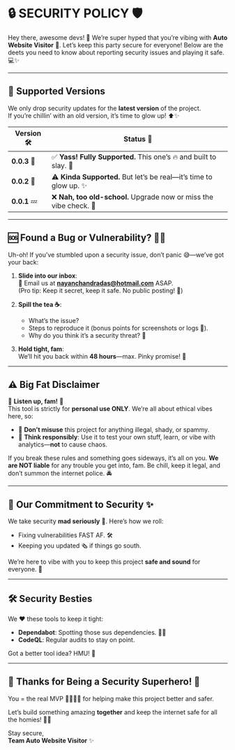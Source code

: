 # 🔒 **SECURITY POLICY** 🛡️  

Hey there, awesome devs! 👋 We’re super hyped that you’re vibing with **Auto Website Visitor** 🚀. Let’s keep this party secure for everyone! Below are the deets you need to know about reporting security issues and playing it safe. 💻✨  

---  

## 🔐 **Supported Versions**  

We only drop security updates for the **latest version** of the project.  
If you’re chillin’ with an old version, it’s time to glow up! ⬆️✨  

| **Version** 🛠️ | **Status** 🚦 |  
|----------------|----------------|  
| **0.0.3** 🚀 | ✅ **Yass! Fully Supported.** This one’s 🔥 and built to slay. 💅 |  
| **0.0.2** 🤔 | ⚠️ **Kinda Supported.** But let’s be real—it’s time to glow up. ✨ |  
| **0.0.1** 💤 | ❌ **Nah, too old-school.** Upgrade now or miss the vibe check. 🚫 |  

---  

## 🆘 **Found a Bug or Vulnerability?** 👀🐛  

Uh-oh! If you’ve stumbled upon a security issue, don’t panic 😅—we’ve got your back:  

1. **Slide into our inbox**:  
   📩 Email us at **nayanchandradas@hotmail.com** ASAP.  
   (Pro tip: Keep it secret, keep it safe. No public posting! 🔐)  

2. **Spill the tea ☕**:  
   - What’s the issue?  
   - Steps to reproduce it (bonus points for screenshots or logs 📸).  
   - Why do you think it’s a security threat? 👀  

3. **Hold tight, fam**:  
   We’ll hit you back within **48 hours**—max. Pinky promise! 🤞  

---  

## ⚠️ **Big Fat Disclaimer**  

🚨 **Listen up, fam!** 🚨  
This tool is strictly for **personal use ONLY**. We’re all about ethical vibes here, so:  

- 🚫 **Don’t misuse** this project for anything illegal, shady, or spammy.  
- 🧠 **Think responsibly**: Use it to test your own stuff, learn, or vibe with analytics—**not** to cause chaos.  

If you break these rules and something goes sideways, it’s all on you. **We are NOT liable** for any trouble you get into, fam. Be chill, keep it legal, and don’t summon the internet police. 🚔  

---  

## 👑 **Our Commitment to Security** ✨  

We take security **mad seriously** 🫡. Here’s how we roll:  
- Fixing vulnerabilities FAST AF. 🛠️  
- Keeping you updated 🗞️ if things go south.  

We’re here to vibe with you to keep this project **safe and sound** for everyone. 💙  

---  

## 🛠️ **Security Besties**  

We ❤️ these tools to keep it tight:  
- **Dependabot**: Spotting those sus dependencies. 🕵️‍♂️  
- **CodeQL**: Regular audits to stay on point.  

Got a better tool idea? HMU! 💌  

---  

## 🖤 **Thanks for Being a Security Superhero!** 🙌  

You = the real MVP 🦸‍♂️🦸‍♀️ for helping make this project better and safer.  

Let’s build something amazing **together** and keep the internet safe for all the homies! 💪🔥  

Stay secure,  
**Team Auto Website Visitor** ✨  
